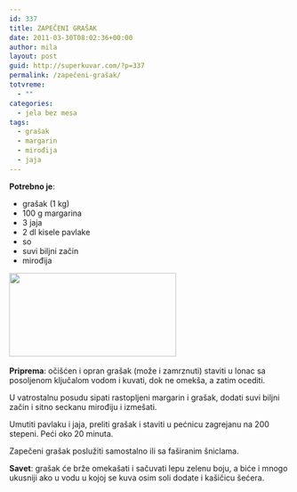 ```yaml
---
id: 337
title: ZAPEČENI GRAŠAK
date: 2011-03-30T08:02:36+00:00
author: mila
layout: post
guid: http://superkuvar.com/?p=337
permalink: /zapečeni-grašak/
totvreme:
  - ""
categories:
  - jela bez mesa
tags:
  - grašak
  - margarin
  - mirođija
  - jaja
---
```

**Potrebno je**:

  * grašak (1 kg)
  * 100 g margarina
  * 3 jaja
  * 2 dl kisele pavlake
  * so
  * suvi biljni začin
  * mirođija

<img class="alignnone size-medium wp-image-701" title="zapecenigrasak" src="/wp-content/uploads/2011/03/zapecenigrasak-300x150.jpg" alt="" width="300" height="150" srcset="/wp-content/uploads/2011/03/zapecenigrasak-300x150.jpg 300w, /wp-content/uploads/2011/03/zapecenigrasak.jpg 318w" sizes="(max-width: 300px) 100vw, 300px" /> 

**Priprema**: očišćen i opran grašak (može i zamrznuti) staviti u lonac sa posoljenom ključalom vodom i kuvati, dok ne omekša, a zatim ocediti.

U vatrostalnu posudu sipati rastopljeni margarin i grašak, dodati suvi biljni začin i sitno seckanu mirođiju i izmešati.

Umutiti pavlaku i jaja, preliti grašak i staviti u pećnicu zagrejanu na 200 stepeni. Peći oko 20 minuta.

Zapečeni grašak poslužiti samostalno ili sa faširanim šniclama.

**Savet**: grašak će brže omekašati i sačuvati lepu zelenu boju, a biće i mnogo ukusniji ako u vodu u kojoj se kuva osim soli dodate i kašičicu šećera.